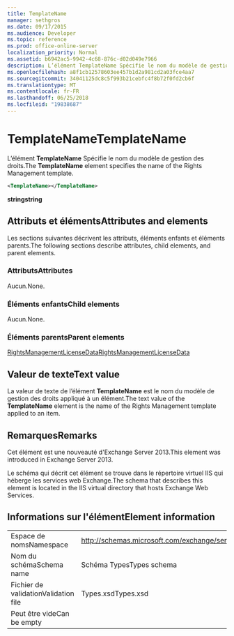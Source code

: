 ```yaml
---
title: TemplateName
manager: sethgros
ms.date: 09/17/2015
ms.audience: Developer
ms.topic: reference
ms.prod: office-online-server
localization_priority: Normal
ms.assetid: b6942ac5-9942-4c68-876c-d02d049e7966
description: L’élément TemplateName Spécifie le nom du modèle de gestion des droits.
ms.openlocfilehash: a8f1cb12578603ee457b1d2a981cd2a03fce4aa7
ms.sourcegitcommit: 34041125dc8c5f993b21cebfc4f8b72f0fd2cb6f
ms.translationtype: MT
ms.contentlocale: fr-FR
ms.lasthandoff: 06/25/2018
ms.locfileid: "19838687"
---
```

# <a name="templatename"></a><span data-ttu-id="057b1-103">TemplateName</span><span class="sxs-lookup"><span data-stu-id="057b1-103">TemplateName</span></span>

<span data-ttu-id="057b1-104">L’élément **TemplateName** Spécifie le nom du modèle de gestion des droits.</span><span class="sxs-lookup"><span data-stu-id="057b1-104">The **TemplateName** element specifies the name of the Rights Management template.</span></span> 
  
```XML
<TemplateName></TemplateName>
```

 <span data-ttu-id="057b1-105">**string**</span><span class="sxs-lookup"><span data-stu-id="057b1-105">**string**</span></span>
## <a name="attributes-and-elements"></a><span data-ttu-id="057b1-106">Attributs et éléments</span><span class="sxs-lookup"><span data-stu-id="057b1-106">Attributes and elements</span></span>

<span data-ttu-id="057b1-107">Les sections suivantes décrivent les attributs, éléments enfants et éléments parents.</span><span class="sxs-lookup"><span data-stu-id="057b1-107">The following sections describe attributes, child elements, and parent elements.</span></span>
  
### <a name="attributes"></a><span data-ttu-id="057b1-108">Attributs</span><span class="sxs-lookup"><span data-stu-id="057b1-108">Attributes</span></span>

<span data-ttu-id="057b1-109">Aucun.</span><span class="sxs-lookup"><span data-stu-id="057b1-109">None.</span></span>
  
### <a name="child-elements"></a><span data-ttu-id="057b1-110">Éléments enfants</span><span class="sxs-lookup"><span data-stu-id="057b1-110">Child elements</span></span>

<span data-ttu-id="057b1-111">Aucun.</span><span class="sxs-lookup"><span data-stu-id="057b1-111">None.</span></span>
  
### <a name="parent-elements"></a><span data-ttu-id="057b1-112">Éléments parents</span><span class="sxs-lookup"><span data-stu-id="057b1-112">Parent elements</span></span>

[<span data-ttu-id="057b1-113">RightsManagementLicenseData</span><span class="sxs-lookup"><span data-stu-id="057b1-113">RightsManagementLicenseData</span></span>](rightsmanagementlicensedata.md)
  
## <a name="text-value"></a><span data-ttu-id="057b1-114">Valeur de texte</span><span class="sxs-lookup"><span data-stu-id="057b1-114">Text value</span></span>

<span data-ttu-id="057b1-115">La valeur de texte de l’élément **TemplateName** est le nom du modèle de gestion des droits appliqué à un élément.</span><span class="sxs-lookup"><span data-stu-id="057b1-115">The text value of the **TemplateName** element is the name of the Rights Management template applied to an item.</span></span> 
  
## <a name="remarks"></a><span data-ttu-id="057b1-116">Remarques</span><span class="sxs-lookup"><span data-stu-id="057b1-116">Remarks</span></span>

<span data-ttu-id="057b1-117">Cet élément est une nouveauté d'Exchange Server 2013.</span><span class="sxs-lookup"><span data-stu-id="057b1-117">This element was introduced in Exchange Server 2013.</span></span>
  
<span data-ttu-id="057b1-118">Le schéma qui décrit cet élément se trouve dans le répertoire virtuel IIS qui héberge les services web Exchange.</span><span class="sxs-lookup"><span data-stu-id="057b1-118">The schema that describes this element is located in the IIS virtual directory that hosts Exchange Web Services.</span></span>
  
## <a name="element-information"></a><span data-ttu-id="057b1-119">Informations sur l'élément</span><span class="sxs-lookup"><span data-stu-id="057b1-119">Element information</span></span>

|||
|:-----|:-----|
|<span data-ttu-id="057b1-120">Espace de noms</span><span class="sxs-lookup"><span data-stu-id="057b1-120">Namespace</span></span>  <br/> |http://schemas.microsoft.com/exchange/services/2006/types  <br/> |
|<span data-ttu-id="057b1-121">Nom du schéma</span><span class="sxs-lookup"><span data-stu-id="057b1-121">Schema name</span></span>  <br/> |<span data-ttu-id="057b1-122">Schéma Types</span><span class="sxs-lookup"><span data-stu-id="057b1-122">Types schema</span></span>  <br/> |
|<span data-ttu-id="057b1-123">Fichier de validation</span><span class="sxs-lookup"><span data-stu-id="057b1-123">Validation file</span></span>  <br/> |<span data-ttu-id="057b1-124">Types.xsd</span><span class="sxs-lookup"><span data-stu-id="057b1-124">Types.xsd</span></span>  <br/> |
|<span data-ttu-id="057b1-125">Peut être vide</span><span class="sxs-lookup"><span data-stu-id="057b1-125">Can be empty</span></span>  <br/> ||
   


